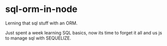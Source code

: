 # sql-orm-in-node
 Lerning that sql stuff with an ORM.


Just spent a week learning SQL basics, now its time to forget it all and us js to manage sql with SEQUELIZE.